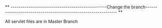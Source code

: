 ** -------------------------------------------------Change the branch--------------------------------------------------------------- **



All servlet files are in Master Branch 













